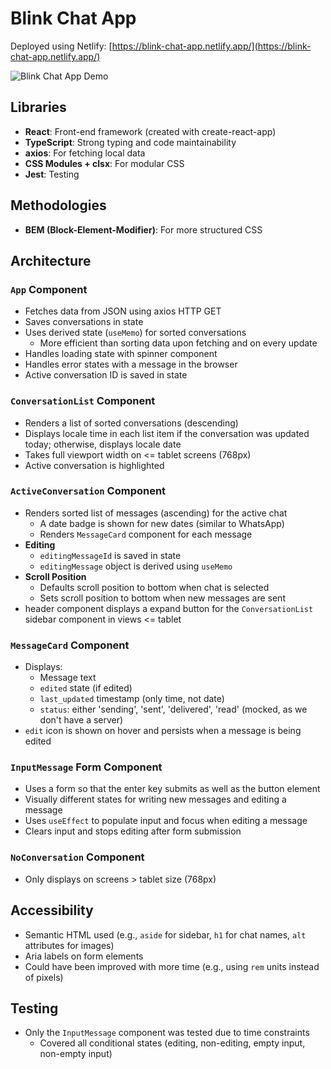 # Blink Chat App

Deployed using Netlify: [https://blink-chat-app.netlify.app/](https://blink-chat-app.netlify.app/)

![Blink Chat App Demo](https://github.com/AhmedAGadir/blink-chat-app/blink-chat-app.gif)

## Libraries

- **React**: Front-end framework (created with create-react-app)
- **TypeScript**: Strong typing and code maintainability
- **axios**: For fetching local data
- **CSS Modules + clsx**: For modular CSS
- **Jest**: Testing

## Methodologies

- **BEM (Block-Element-Modifier)**: For more structured CSS

## Architecture

### `App` Component

- Fetches data from JSON using axios HTTP GET
- Saves conversations in state
- Uses derived state (`useMemo`) for sorted conversations
  - More efficient than sorting data upon fetching and on every update
- Handles loading state with spinner component
- Handles error states with a message in the browser
- Active conversation ID is saved in state

### `ConversationList` Component

- Renders a list of sorted conversations (descending)
- Displays locale time in each list item if the conversation was updated today; otherwise, displays locale date
- Takes full viewport width on <= tablet screens (768px)
- Active conversation is highlighted

### `ActiveConversation` Component

- Renders sorted list of messages (ascending) for the active chat
  - A date badge is shown for new dates (similar to WhatsApp)
  - Renders `MessageCard` component for each message
- **Editing**
  - `editingMessageId` is saved in state
  - `editingMessage` object is derived using `useMemo`
- **Scroll Position**
  - Defaults scroll position to bottom when chat is selected
  - Sets scroll position to bottom when new messages are sent
- header component displays a expand button for the `ConversationList` sidebar component in views <= tablet

### `MessageCard` Component

- Displays:
  - Message text
  - `edited` state (if edited)
  - `last_updated` timestamp (only time, not date)
  - `status`: either 'sending', 'sent', 'delivered', 'read' (mocked, as we don't have a server)
- `edit` icon is shown on hover and persists when a message is being edited

### `InputMessage` Form Component

- Uses a form so that the enter key submits as well as the button element
- Visually different states for writing new messages and editing a message
- Uses `useEffect` to populate input and focus when editing a message
- Clears input and stops editing after form submission

### `NoConversation` Component

- Only displays on screens > tablet size (768px)

## Accessibility

- Semantic HTML used (e.g., `aside` for sidebar, `h1` for chat names, `alt` attributes for images)
- Aria labels on form elements
- Could have been improved with more time (e.g., using `rem` units instead of pixels)

## Testing

- Only the `InputMessage` component was tested due to time constraints
  - Covered all conditional states (editing, non-editing, empty input, non-empty input)
